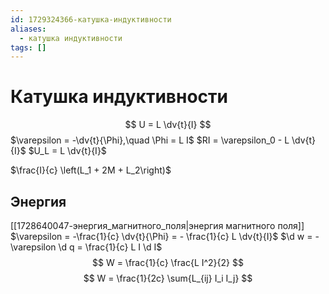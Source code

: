 ```yaml
---
id: 1729324366-катушка-индуктивности
aliases:
  - катушка индуктивности
tags: []
---
```


# Катушка индуктивности
$$
U = L \dv{t}{I}
$$
$\varepsilon = -\dv{t}{\Phi},\quad \Phi = L I$
$RI = \varepsilon_0 - L \dv{t}{I}$
$U_L = L \dv{t}{I}$

$\frac{I}{c} \left(L_1 + 2M + L_2\right)$

## Энергия
[[1728640047-энергия_магнитного_поля|энергия магнитного поля]]
$\varepsilon = -\frac{1}{c} \dv{t}{\Phi} = - \frac{1}{c} L \dv{t}{I}$
$\d w = - \varepsilon \d q = \frac{1}{c} L I \d I$
$$
W = \frac{1}{c} \frac{L I^2}{2}
$$
$$
W = \frac{1}{2c} \sum{L_{ij} I_i I_j}
$$
